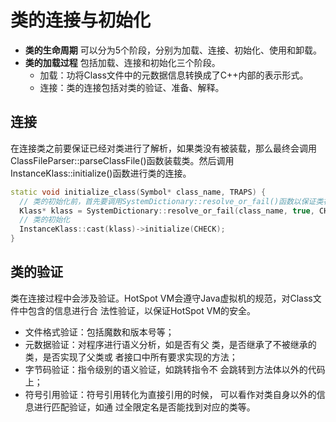 # 类的连接与初始化
 - **类的生命周期** 可以分为5个阶段，分别为加载、连接、初始化、使用和卸载。
 - **类的加载过程** 包括加载、连接和初始化三个阶段。
   - 加载：功将Class文件中的元数据信息转换成了C++内部的表示形式。
   - 连接：类的连接包括对类的验证、准备、解释。
 
## 连接
在连接类之前要保证已经对类进行了解析，如果类没有被装载，那么最终会调用
ClassFileParser::parseClassFile()函数装载类。然后调用
InstanceKlass::initialize()函数进行类的连接。
```c++
static void initialize_class(Symbol* class_name, TRAPS) {
  // 类的初始化前，首先要调用SystemDictionary::resolve_or_fail()函数以保证类被正确装载。
  Klass* klass = SystemDictionary::resolve_or_fail(class_name, true, CHECK);
  // 类的初始化
  InstanceKlass::cast(klass)->initialize(CHECK);
}
```

## 类的验证
类在连接过程中会涉及验证。HotSpot VM会遵守Java虚拟机的规范，对Class文件中包含的信息进行合
法性验证，以保证HotSpot VM的安全。
 - 文件格式验证：包括魔数和版本号等；
 - 元数据验证：对程序进行语义分析，如是否有父
类，是否继承了不被继承的类，是否实现了父类或
者接口中所有要求实现的方法；
 - 字节码验证：指令级别的语义验证，如跳转指令不
会跳转到方法体以外的代码上；
 - 符号引用验证：符号引用转化为直接引用的时候，
可以看作对类自身以外的信息进行匹配验证，如通
过全限定名是否能找到对应的类等。